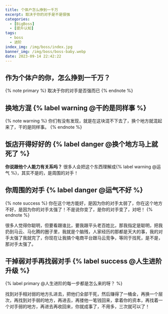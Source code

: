 ```yaml
---
title: 个体户怎么挣到一千万
excerpt: 取决于你的对手是不是很强
categories:
  - [BigBoss]
  - [提升认知]
tags:
  - boss
  - 进阶
index_img: /img/boss/index.jpg
banner_img: /img/boss/boss-baby.webp
date: 2023-09-14 22:42:22
---
```


## 作为个体户的你，怎么挣到一千万？
{% note primary %}
取决于你的对手是否强而已
{% endnote %}

## 换地方混 {% label warning @干的是同样事 %}
{% note warning %}
你们有没有发现，就是在这块混不下去了，换个地方就混起来了，干的是同样事。
{% endnote %}

## 饭店开得好好的 {% label danger @换个地方马上就死了 %}

<b class=warning-text>你说跟他个人能力有关系吗？</b>
很多人会把这个东西理解成{% label warning @运气 %}，其实不是的，是周围的对手！

## 你周围的对手 {% label danger @运气不好 %}
{% note success %}
你在这个地方能好，是因为你的对手太弱了，你在这个地方不好，是因为你的对手太强了！不是说你变了，是你的对手变了，对吧！
{% endnote %}

很多人觉得你聪明，但要看跟谁比，要我跟平头老百姓比，那我指定是聪明，把我扔到马云、马化腾的圈子里，我就是个脑残，人家经历的那都是天大的事，我的对手太强了我就完了，你现在让我搞个电商平台跟马云竞争，等同于找死，是不是，那对手太强了。

## 干掉弱对手再找弱对手 {% label success @人生进阶升级 %}
{% label primary @人生进阶的每一步都是怎么来的呀？ %}

找到对手相对弱的地方扎进去，把他们全部干死，然后赚得了一桶金，再换一个层次，再找到对手弱的地方，再进去，再搂他一笔钱回来，拿着你的资本，再找着一个对手弱的地方，再进去再收回来，你就成事了，不用多，三次就可以了！